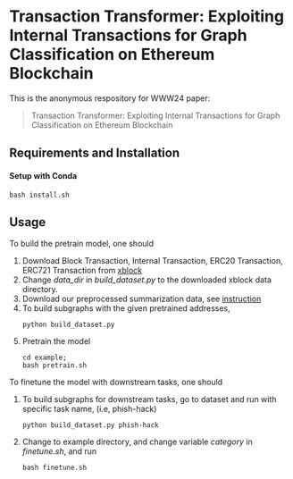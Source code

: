 # Transaction Transformer: Exploiting Internal Transactions for Graph Classification on Ethereum Blockchain

This is the anonymous respository for WWW24 paper:

> Transaction Transformer: Exploiting Internal Transactions for Graph Classification on Ethereum Blockchain

## Requirements and Installation

#### Setup with Conda

```
bash install.sh
```

## Usage

To build the pretrain model, one should

1. Download Block Transaction, Internal Transaction, ERC20 Transaction, ERC721 Transaction from [xblock](https://xblock.pro/xblock-eth.html)
2. Change *data_dir* in *build_dataset.py* to the downloaded xblock data directory.
3. Download our preprocessed summarization data, see [instruction](./dataset/preprocess/total/summary_data.sh)
4. To build subgraphs with the given pretrained addresses,
    ```
    python build_dataset.py
    ```
5. Pretrain the model
    ```
    cd example;
    bash pretrain.sh
    ```

To finetune the model with downstream tasks, one should

1. To build subgraphs for downstream tasks, go to dataset and run with specific task name, (i.e, phish-hack)
    ```
    python build_dataset.py phish-hack
    ```
2. Change to example directory, and change variable *category* in *finetune.sh*, and run
    ```
    bash finetune.sh
    ```